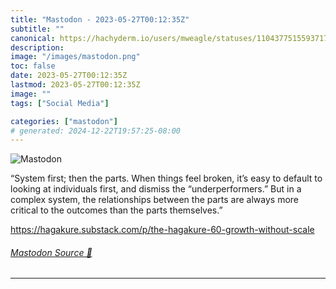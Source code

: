 ```yaml
---
title: "Mastodon - 2023-05-27T00:12:35Z"
subtitle: ""
canonical: https://hachyderm.io/users/mweagle/statuses/110437751559371732
description:
image: "/images/mastodon.png"
toc: false
date: 2023-05-27T00:12:35Z
lastmod: 2023-05-27T00:12:35Z
image: ""
tags: ["Social Media"]

categories: ["mastodon"]
# generated: 2024-12-22T19:57:25-08:00
---
```

![Mastodon](/images/mastodon.png)

<p>“System first; then the parts. When things feel broken, it’s easy to default to looking at individuals first, and dismiss the “underperformers.” But in a complex system, the relationships between the parts are always more critical to the outcomes than the parts themselves.”</p><p><a href="https://hagakure.substack.com/p/the-hagakure-60-growth-without-scale" target="_blank" rel="nofollow noopener noreferrer" translate="no"><span class="invisible">https://</span><span class="ellipsis">hagakure.substack.com/p/the-ha</span><span class="invisible">gakure-60-growth-without-scale</span></a></p>


###### [Mastodon Source 🐘](https://hachyderm.io/@mweagle/110437751559371732)

___
